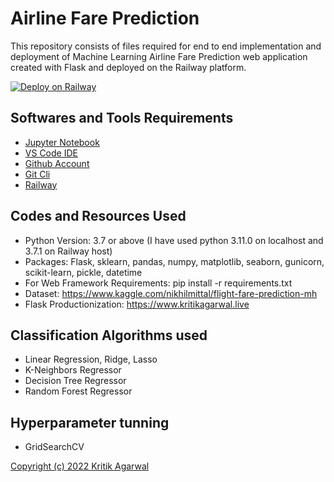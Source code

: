 # Airline Fare Prediction

This repository consists of files required for end to end implementation and deployment of Machine Learning Airline Fare Prediction web application created with Flask and deployed on the Railway platform.

[![Deploy on Railway](https://railway.app/button.svg)](https://railway.app/new/template/oDxri6?referralCode=V8Xfpl)

## Softwares and Tools Requirements

* [Jupyter Notebook](https://jupyter.org/)
* [VS Code IDE](https://code.visualstudio.com/)
* [Github Account](https://github.com)
* [Git Cli](https://cli.github.com/)
* [Railway](https://railway.app/)

## Codes and Resources Used

* Python Version: 3.7 or above (I have used python 3.11.0 on localhost and 3.7.1 on Railway host)
* Packages: Flask, sklearn, pandas, numpy, matplotlib, seaborn, gunicorn, scikit-learn, pickle, datetime
* For Web Framework Requirements: pip install -r requirements.txt
* Dataset: <https://www.kaggle.com/nikhilmittal/flight-fare-prediction-mh>
* Flask Productionization: <https://www.kritikagarwal.live>

## Classification Algorithms used

* Linear Regression, Ridge, Lasso
* K-Neighbors Regressor
* Decision Tree Regressor
* Random Forest Regressor

## Hyperparameter tunning

* GridSearchCV

[Copyright (c) 2022 Kritik Agarwal](https://github.com/Kritik007/Airline-Fare-Prediction/blob/8ce82e4fec395c4acfc942d18471b7fe89b6bf8d/LICENSE#L3)
